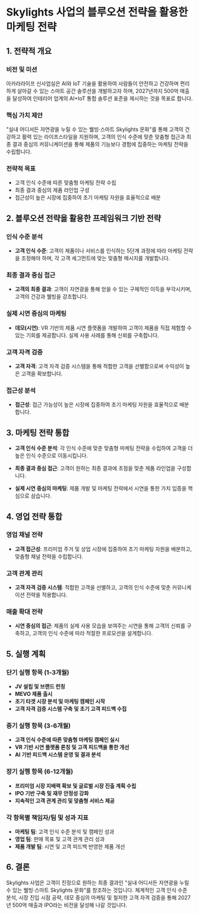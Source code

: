 # Skylights 사업의 블루오션 전략을 활용한 마케팅 전략

## 1. 전략적 개요

### 비전 및 미션
아카라라이프 신사업실은 AI와 IoT 기술을 활용하여 사람들이 안전하고 건강하며 편리하게 살아갈 수 있는 스마트 공간 솔루션을 개발하고자 하며, 2027년까지 500억 매출을 달성하여 인테리어 업계의 AI+IoT 통합 솔루션 표준을 제시하는 것을 목표로 합니다.

### 핵심 가치 제안
"실내 어디서든 자연광을 누릴 수 있는 웰빙·스마트 Skylights 문화"를 통해 고객의 건강하고 활력 있는 라이프스타일을 지원하며, 고객의 인식 수준에 맞춘 맞춤형 접근과 최종 결과 중심의 커뮤니케이션을 통해 제품의 기능보다 경험에 집중하는 마케팅 전략을 수립합니다.

### 전략적 목표
- 고객 인식 수준에 따른 맞춤형 마케팅 전략 수립
- 최종 결과 중심의 제품 라인업 구성
- 접근성이 높은 시장에 집중하여 초기 마케팅 자원을 효율적으로 배분

## 2. 블루오션 전략을 활용한 프레임워크 기반 전략

### 인식 수준 분석
- **고객 인식 수준**: 고객이 제품이나 서비스를 인식하는 5단계 과정에 따라 마케팅 전략을 조정해야 하며, 각 고객 세그먼트에 맞는 맞춤형 메시지를 개발합니다.
  
### 최종 결과 중심 접근
- **고객의 최종 결과**: 고객이 자연광을 통해 얻을 수 있는 구체적인 이득을 부각시키며, 고객의 건강과 웰빙을 강조합니다.

### 실제 시연 중심의 마케팅
- **데모(시연)**: VR 기반의 제품 시연 플랫폼을 개발하여 고객이 제품을 직접 체험할 수 있는 기회를 제공합니다. 실제 사용 사례를 통해 신뢰를 구축합니다.

### 고객 자격 검증
- **고객 자격**: 고객 자격 검증 시스템을 통해 적합한 고객을 선별함으로써 수익성이 높은 고객을 확보합니다.

### 접근성 분석
- **접근성**: 접근 가능성이 높은 시장에 집중하여 초기 마케팅 자원을 효율적으로 배분합니다.

## 3. 마케팅 전략 통합

- **고객 인식 수준 분석**: 각 인식 수준에 맞춘 맞춤형 마케팅 전략을 수립하여 고객을 더 높은 인식 수준으로 이동시킵니다.
  
- **최종 결과 중심 접근**: 고객이 원하는 최종 결과에 초점을 맞춘 제품 라인업을 구성합니다.

- **실제 시연 중심의 마케팅**: 제품 개발 및 마케팅 전략에서 시연을 통한 가치 입증을 핵심으로 삼습니다.

## 4. 영업 전략 통합

### 영업 채널 전략
- **고객 접근성**: 프리미엄 주거 및 상업 시장에 집중하여 초기 마케팅 자원을 배분하고, 맞춤형 채널 전략을 수립합니다.

### 고객 관계 관리
- **고객 자격 검증 시스템**: 적합한 고객을 선별하고, 고객의 인식 수준에 맞춘 커뮤니케이션 전략을 적용합니다.

### 매출 확대 전략
- **시연 중심의 접근**: 제품의 실제 사용 모습을 보여주는 시연을 통해 고객의 신뢰를 구축하고, 고객의 인식 수준에 따라 적절한 프로모션을 설계합니다.

## 5. 실행 계획

### 단기 실행 항목 (1-3개월)
- **JV 설립 및 브랜드 런칭**
- **MEVO 제품 출시**
- **초기 타겟 시장 분석 및 마케팅 캠페인 시작**
- **고객 자격 검증 시스템 구축 및 초기 고객 피드백 수집**

### 중기 실행 항목 (3-6개월)
- **고객 인식 수준에 따른 맞춤형 마케팅 캠페인 실시**
- **VR 기반 시연 플랫폼 론칭 및 고객 피드백을 통한 개선**
- **AI 기반 피드백 시스템 운영 및 결과 분석**

### 장기 실행 항목 (6-12개월)
- **프리미엄 시장 지배력 확보 및 글로벌 시장 진출 계획 수립**
- **IPO 기반 구축 및 재무 안정성 강화**
- **지속적인 고객 관계 관리 및 맞춤형 서비스 제공**

### 각 항목별 책임자/팀 및 성과 지표
- **마케팅 팀**: 고객 인식 수준 분석 및 캠페인 성과
- **영업 팀**: 판매 목표 및 고객 관계 관리 성과
- **제품 개발 팀**: 시연 및 고객 피드백 반영한 제품 개선

## 6. 결론
Skylights 사업은 고객이 진정으로 원하는 최종 결과인 "실내 어디서든 자연광을 누릴 수 있는 웰빙·스마트 Skylights 문화"를 창조하는 것입니다. 체계적인 고객 인식 수준 분석, 시장 진입 시점 공략, 데모 중심의 마케팅 및 철저한 고객 자격 검증을 통해 2027년 500억 매출과 IPO라는 비전을 달성해 나갈 것입니다.